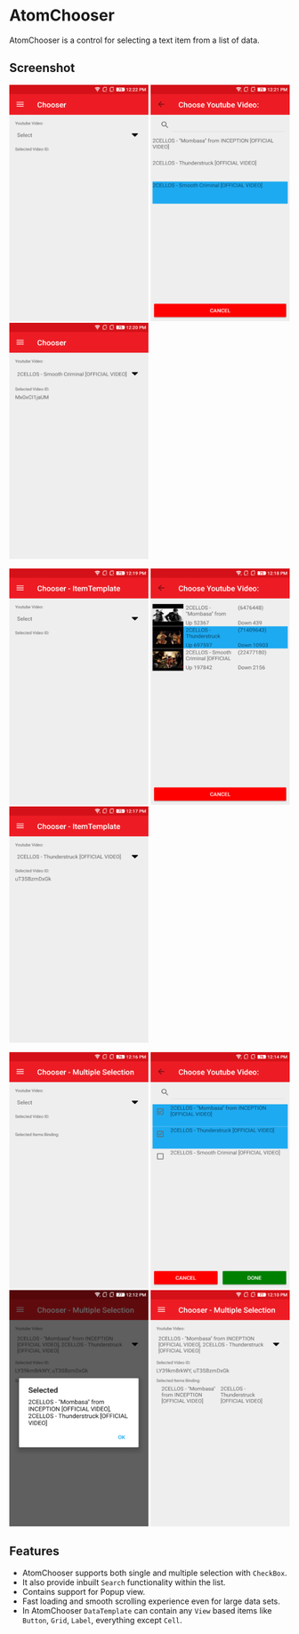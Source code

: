 ﻿# AtomChooser
AtomChooser is a control for selecting a text item from a list of data. 

## Screenshot
<img src="Images/Chooser-1.png" width="250" height="425">  <img src="Images/Chooser-2.png" width="250" height="425">  <img src="Images/Chooser-3.png" width="250" height="425">


<img src="Images/Chooser-ItemTemplate-1.png" width="250" height="425">  <img src="Images/Chooser-ItemTemplate-2.png" width="250" height="425">  <img src="Images/Chooser-ItemTemplate-3.png" width="250" height="425">


<img src="Images/Chooser-MultipleSelection-1.png" width="250" height="425">  <img src="Images/Chooser-MultipleSelection-2.png" width="250" height="425">  <img src="Images/Chooser-MultipleSelection-3.png" width="250" height="425">  <img src="Images/Chooser-MultipleSelection-4.png" width="250" height="425">

## Features
  * AtomChooser supports both single and multiple selection with `CheckBox`.
  * It also provide inbuilt `Search` functionality within the list.
  * Contains support for Popup view.
  * Fast loading and smooth scrolling experience even for large data sets.
  * In AtomChooser `DataTemplate` can contain any `View` based items like `Button`, `Grid`, `Label`, everything except `Cell`.
